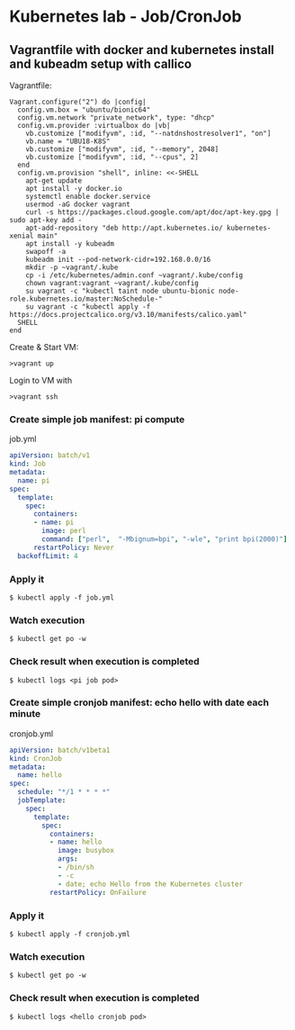 # Kubernetes lab - Job/CronJob

## Vagrantfile with docker and kubernetes install and kubeadm setup with callico
Vagrantfile:
```
Vagrant.configure("2") do |config|
  config.vm.box = "ubuntu/bionic64"
  config.vm.network "private_network", type: "dhcp"
  config.vm.provider :virtualbox do |vb|
    vb.customize ["modifyvm", :id, "--natdnshostresolver1", "on"]
    vb.name = "UBU18-K8S"
    vb.customize ["modifyvm", :id, "--memory", 2048]
    vb.customize ["modifyvm", :id, "--cpus", 2]
  end
  config.vm.provision "shell", inline: <<-SHELL
    apt-get update
    apt install -y docker.io
    systemctl enable docker.service
    usermod -aG docker vagrant
    curl -s https://packages.cloud.google.com/apt/doc/apt-key.gpg | sudo apt-key add -
    apt-add-repository "deb http://apt.kubernetes.io/ kubernetes-xenial main"
    apt install -y kubeadm 
    swapoff -a
    kubeadm init --pod-network-cidr=192.168.0.0/16
    mkdir -p ~vagrant/.kube
    cp -i /etc/kubernetes/admin.conf ~vagrant/.kube/config
    chown vagrant:vagrant ~vagrant/.kube/config
    su vagrant -c "kubectl taint node ubuntu-bionic node-role.kubernetes.io/master:NoSchedule-"
    su vagrant -c "kubectl apply -f https://docs.projectcalico.org/v3.10/manifests/calico.yaml"
  SHELL
end
```

Create & Start VM:
```
>vagrant up
```

Login to VM with
```
>vagrant ssh
```

### Create simple job manifest: pi compute
job.yml
```yaml
apiVersion: batch/v1
kind: Job
metadata:
  name: pi
spec:
  template:
    spec:
      containers:
      - name: pi
        image: perl
        command: ["perl",  "-Mbignum=bpi", "-wle", "print bpi(2000)"]
      restartPolicy: Never
  backoffLimit: 4
```

### Apply it
```
$ kubectl apply -f job.yml
```

### Watch execution
```
$ kubectl get po -w
```

### Check result when execution is completed
```
$ kubectl logs <pi job pod>
```

### Create simple cronjob manifest: echo hello with date each minute
cronjob.yml
```yaml
apiVersion: batch/v1beta1
kind: CronJob
metadata:
  name: hello
spec:
  schedule: "*/1 * * * *"
  jobTemplate:
    spec:
      template:
        spec:
          containers:
          - name: hello
            image: busybox
            args:
            - /bin/sh
            - -c
            - date; echo Hello from the Kubernetes cluster
          restartPolicy: OnFailure
```

### Apply it
```
$ kubectl apply -f cronjob.yml
```

### Watch execution
```
$ kubectl get po -w
```

### Check result when execution is completed
```
$ kubectl logs <hello cronjob pod>
```
